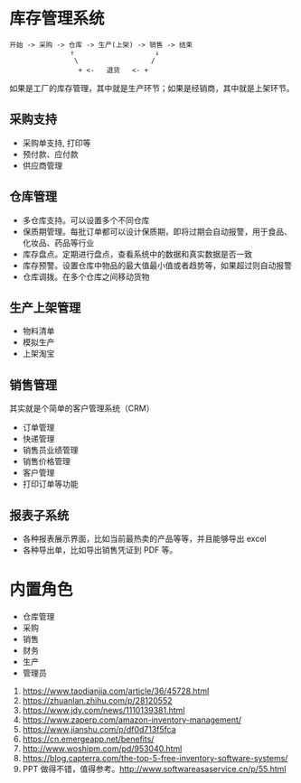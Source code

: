 # 库存管理系统

<!--
ID: d9786c9b-733d-4885-8139-1ffa9411c308
Status: draft
Date: 2020-07-29T23:37:30
Modified: 2020-07-29T23:37:30
wp_id: 1718
-->

```
开始 -> 采购 -> 仓库 -> 生产(上架) -> 销售 -> 结束
               ↑                    ↓
                \                  /
                 + <-   退货   <- +
```

如果是工厂的库存管理，其中就是生产环节；如果是经销商，其中就是上架环节。

## 采购支持

- 采购单支持, 打印等
- 预付款、应付款
- 供应商管理

## 仓库管理

- 多仓库支持。可以设置多个不同仓库
- 保质期管理。每批订单都可以设计保质期，即将过期会自动报警，用于食品、化妆品、药品等行业
- 库存盘点。定期进行盘点，查看系统中的数据和真实数据是否一致
- 库存预警。设置仓库中物品的最大值最小值或者趋势等，如果超过则自动报警
- 仓库调拨。在多个仓库之间移动货物

## 生产上架管理

- 物料清单
- 模拟生产
- 上架淘宝

## 销售管理

其实就是个简单的客户管理系统（CRM）

- 订单管理
- 快递管理
- 销售员业绩管理
- 销售价格管理
- 客户管理
- 打印订单等功能

## 报表子系统

- 各种报表展示界面，比如当前最热卖的产品等等，并且能够导出 excel
- 各种导出单，比如导出销售凭证到 PDF 等。

# 内置角色

- 仓库管理
- 采购
- 销售
- 财务
- 生产
- 管理员


1. https://www.taodianjia.com/article/36/45728.html
2. https://zhuanlan.zhihu.com/p/28120552
3. https://www.jdy.com/news/1110139381.html
4. https://www.zaperp.com/amazon-inventory-management/
5. https://www.jianshu.com/p/df0d713f5fca
6. https://cn.emergeapp.net/benefits/
7. http://www.woshipm.com/pd/953040.html
8. https://blog.capterra.com/the-top-5-free-inventory-software-systems/
9. PPT 做得不错，值得参考。http://www.softwareasaservice.cn/p/55.html